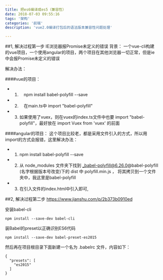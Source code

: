 ```yaml
---
title: 把es6编译成es5（兼容性）
date: 2018-07-03 09:55:16
tags: '架构'
categories: '前端'
description: 'vue2.0编译打包后的语法版本兼容性问题处理'

---
```



##1, 解决过程第一步
IE浏览器报Promise未定义的错误
背景： 一个vue-cli构建的vue项目，一个使用angular的项目，两个项目在其他浏览器一切正常，但是ie中会报Promise未定义的错误
 
解决办法： 

####vue的项目：

- 1. 　npm install babel-polyfill --save
- 2. 　在main.ts中 import "babel-polyfill"
- 3.    如果使用了vuex，则在vuex的index.ts文件中也要  import "babel-polyfill"，最好放在 import Vuex from 'vuex' 的前面
 
####angular的项目：
这个项目比较老，都是采用文件引入的方式，所以用import的方式会报错，这里解决办法：

- 1.    npm install babel-polyfill --save
- 2.    从  node_modules  文件夹下找到 _babel-polyfill@6.26.0@babel-polyfill  (名字根据版本号改变)下的  dist  中  polyfill.min.js ，  将其拷贝到一个文件夹中，我这里是babel-polyfill
- 3.    在引入文件的index.html中引入即可,  <script src="/babel-polyfill/polyfill.min.js" type="text/javascript"></script>

##2, 解决过程第二步
https://www.jianshu.com/p/2b373b0910ed

安装babel-cli 

	npm install --save-dev babel-cli
装Babel的preset以正确识别ES6代码  

	npm install --save-dev babel-preset-es2015
然后再在项目根目录下面新建一个名为 .babelrc 文件，内容如下：

	{
	  "presets": [
	    "es2015"
	  ]
	}